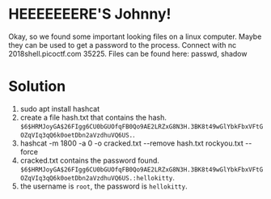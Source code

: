 # HEEEEEEERE'S Johnny!
Okay, so we found some important looking files on a linux computer. Maybe they can be used to get a password to the process. Connect with nc 2018shell.picoctf.com 35225. Files can be found here: passwd, shadow

# Solution
1. sudo apt install hashcat
2. create a file hash.txt that contains the hash. `$6$HRMJoyGA$26FIgg6CU0bGUOfqFB0Qo9AE2LRZxG8N3H.3BK8t49wGlYbkFbxVFtGOZqVIq3qQ6k0oetDbn2aVzdhuVQ6US.`.
3. hashcat -m 1800 -a 0 -o cracked.txt --remove hash.txt rockyou.txt --force
4. cracked.txt contains the password found. `$6$HRMJoyGA$26FIgg6CU0bGUOfqFB0Qo9AE2LRZxG8N3H.3BK8t49wGlYbkFbxVFtGOZqVIq3qQ6k0oetDbn2aVzdhuVQ6US.:hellokitty`.
5. the username is `root`, the password is `hellokitty`.